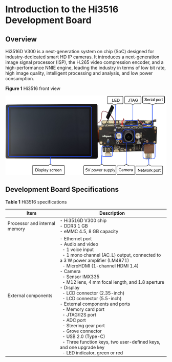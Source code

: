 # Introduction to the Hi3516 Development Board


## Overview

Hi3516D V300 is a next-generation system on chip (SoC) designed for industry-dedicated smart HD IP cameras. It introduces a next-generation image signal processor (ISP), the H.265 video compression encoder, and a high-performance NNIE engine, leading the industry in terms of low bit rate, high image quality, intelligent processing and analysis, and low power consumption.

  **Figure 1** Hi3516 front view

  ![en-us_image_0000001226922318](figures/en-us_image_0000001226922318.png)


## Development Board Specifications

  **Table 1** Hi3516 specifications

| Item| Description| 
| -------- | -------- |
| Processor and internal memory| -&nbsp;Hi3516D V300 chip<br>-&nbsp;DDR3&nbsp;1 GB<br>-&nbsp;eMMC 4.5, 8 GB capacity| 
| External components| -&nbsp;Ethernet port<br>-&nbsp;Audio and video<br>&nbsp;&nbsp;-&nbsp;1 voice input<br>&nbsp;&nbsp;-&nbsp;1 mono channel (AC_L) output, connected to a 3 W power amplifier (LM4871)<br>&nbsp;&nbsp;-&nbsp;MicroHDMI (1-channel HDMI 1.4)<br>-&nbsp;Camera<br>&nbsp;&nbsp;-&nbsp;Sensor IMX335<br>&nbsp;&nbsp;-&nbsp;M12 lens, 4 mm focal length, and 1.8 aperture<br>-&nbsp;Display<br>&nbsp;&nbsp;-&nbsp;LCD connector (2.35-inch)<br>&nbsp;&nbsp;-&nbsp;LCD connector (5.5-inch)<br>-&nbsp;External components and ports<br>&nbsp;&nbsp;-&nbsp;Memory card port<br>&nbsp;&nbsp;-&nbsp;JTAG/I2S port<br>&nbsp;&nbsp;-&nbsp;ADC port<br>&nbsp;&nbsp;-&nbsp;Steering gear port<br>&nbsp;&nbsp;-&nbsp;Grove connector<br>&nbsp;&nbsp;-&nbsp;USB 2.0 (Type-C)<br>&nbsp;&nbsp;-&nbsp;Three function keys, two user-defined keys, and one upgrade key<br>&nbsp;&nbsp;-&nbsp;LED indicator, green or red| 

